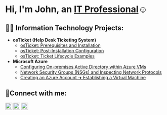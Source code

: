 <h1>Hi, I'm John, an <a href="https://www.linkedin.com/in/john-yang-827529267/">IT Professional</a>☺</h1>

<h2>👨‍💻 Information Technology Projects:</h2>

- <b>osTicket (Help Desk Ticketing System)</b>
  - [osTicket: Prerequisites and Installation](https://github.com/johnyangtech/osticket-prereqs)
  - [osTicket: Post-Installation Configuration](https://github.com/johnyangtech/post-install-config)
  - [osTicket: Ticket Lifecycle Examples](https://github.com/johnyangtech/ticket-lifecycle)
- <b>Microsoft Azure</b>
  - [Configuring On-premises Active Directory within Azure VMs](https://github.com/johnyangtech/configure-ad)
  - [Network Security Groups (NSGs) and Inspecting Network Protocols](https://github.com/johnyangtech/azure-network-protocols)
  - [Creating an Azure Account ➔ Establishing a Virtual Machine](https://github.com/johnyangtech/azure-start)
<h2>🤳Connect with me:</h2>

[<img align="left" alt="Josh | Twitter" width="22px" src="https://cdn.jsdelivr.net/npm/simple-icons@v3/icons/twitter.svg" />][twitter]
[<img align="left" alt="Josh | LinkedIn" width="22px" src="https://cdn.jsdelivr.net/npm/simple-icons@v3/icons/linkedin.svg" />][linkedin]
[<img align="left" alt="Josh | Instagram" width="22px" src="https://cdn.jsdelivr.net/npm/simple-icons@v3/icons/instagram.svg" />][instagram]

[twitter]: https://twitter.com/John
[instagram]: https://www.instagram.com/John
[linkedin]: https://linkedin.com/in/john-yang-827529267
